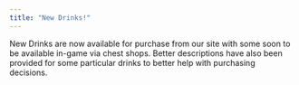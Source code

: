 ```yaml
---
title: "New Drinks!"
---
```


New Drinks are now available for purchase from our site with some soon to be available in-game via chest shops. Better descriptions have also been provided for some particular drinks to better help with purchasing decisions.